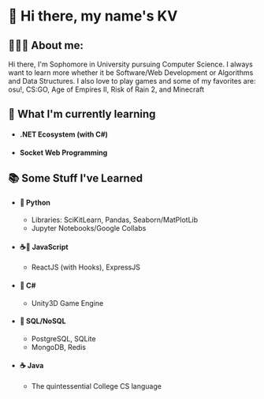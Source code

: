 # 👋 Hi there, my name's KV

## 👨🏻‍💻 About me:

Hi there, I'm Sophomore in University pursuing Computer Science.
I always want to learn more whether it be Software/Web Development or
Algorithms and Data Structures. I also love to play games and some of
my favorites are: osu!, CS:GO, Age of Empires II, Risk of Rain 2, and
Minecraft

## 🌱 What I'm currently learning

- #### .NET Ecosystem (with C#)
- #### Socket Web Programming

## 📚 Some Stuff I've Learned

- #### 🐍 Python

	- Libraries: SciKitLearn, Pandas, Seaborn/MatPlotLib
	- Jupyter Notebooks/Google Collabs

- #### ☕📜 JavaScript

	- ReactJS (with Hooks), ExpressJS

- #### 🎼 C#

	- Unity3D Game Engine

- #### 💾 SQL/NoSQL
	
	- PostgreSQL, SQLite
	- MongoDB, Redis

- #### ☕ Java

	- The quintessential College CS language
